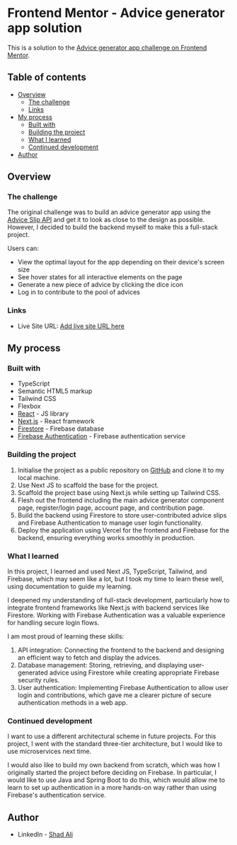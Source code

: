 # Frontend Mentor - Advice generator app solution

This is a solution to the [Advice generator app challenge on Frontend Mentor](https://www.frontendmentor.io/challenges/advice-generator-app-QdUG-13db).

## Table of contents

- [Overview](#overview)
  - [The challenge](#the-challenge)
  - [Links](#links)
- [My process](#my-process)
  - [Built with](#built-with)
  - [Building the project](#building-the-project)
  - [What I learned](#what-i-learned)
  - [Continued development](#continued-development)
- [Author](#author)

## Overview

### The challenge

The original challenge was to build an advice generator app using the [Advice Slip API](https://api.adviceslip.com) and get it to look as close to the design as possible. However, I decided to build the backend myself to make this a full-stack project.

Users can:

- View the optimal layout for the app depending on their device's screen size
- See hover states for all interactive elements on the page
- Generate a new piece of advice by clicking the dice icon
- Log in to contribute to the pool of advices

### Links

- Live Site URL: [Add live site URL here](https://advice-generator-app-frontend.vercel.app/)

## My process

### Built with

- TypeScript
- Semantic HTML5 markup
- Tailwind CSS
- Flexbox
- [React](https://reactjs.org/) - JS library
- [Next.js](https://nextjs.org/) - React framework
- [Firestore](https://firebase.google.com/docs/firestore/) - Firebase database
- [Firebase Authentication](https://firebase.google.com/docs/auth/) - Firebase authentication service

### Building the project

1. Initialise the project as a public repository on [GitHub](https://github.com/) and clone it to my local machine.
2. Use Next JS to scaffold the base for the project.
3. Scaffold the project base using Next.js while setting up Tailwind CSS.
4. Flesh out the frontend including the main advice generator component page, register/login page, account page, and contribution page.
5. Build the backend using Firestore to store user-contributed advice slips and Firebase Authentication to manage user login functionality.
6. Deploy the application using Vercel for the frontend and Firebase for the backend, ensuring everything works smoothly in production.

### What I learned

In this project, I learned and used Next JS, TypeScript, Tailwind, and Firebase, which may seem like a lot, but I took my time to learn these well, using documentation to guide my learning.

I deepened my understanding of full-stack development, particularly how to integrate frontend frameworks like Next.js with backend services like Firestore. Working with Firebase Authentication was a valuable experience for handling secure login flows.

I am most proud of learning these skills:

1. API integration: Connecting the frontend to the backend and designing an efficient way to fetch and display the advices.
2. Database management: Storing, retrieving, and displaying user-generated advice using Firestore while creating appropriate Firebase security rules.
3. User authentication: Implementing Firebase Authentication to allow user login and contributions, which gave me a clearer picture of secure authentication methods in a web app.

### Continued development

I want to use a different architectural scheme in future projects. For this project, I went with the standard three-tier architecture, but I would like to use microservices next time.

I would also like to build my own backend from scratch, which was how I originally started the project before deciding on Firebase. In particular, I would like to use Java and Spring Boot to do this, which would allow me to learn to set up authentication in a more hands-on way rather than using Firebase's authentication service.

## Author

- LinkedIn - [Shad Ali](www.linkedin.com/in/workbyshad)
